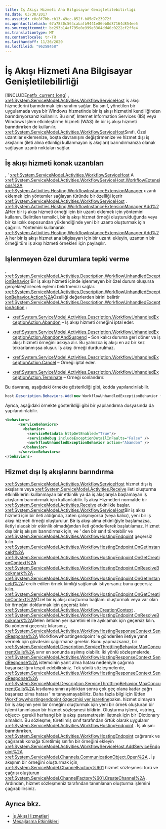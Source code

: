 ```yaml
---
title: İş Akışı Hizmeti Ana Bilgisayar Genişletilebilirliği
ms.date: 03/30/2017
ms.assetid: c0e8f7bb-cb13-49ec-852f-b85d7c23972f
ms.openlocfilehash: 67a7830c564cabafb9441e86eb0d87164d854ee5
ms.sourcegitcommit: bc293b14af795e0e999e3304dd40c0222cf2ffe4
ms.translationtype: MT
ms.contentlocale: tr-TR
ms.lasthandoff: 11/26/2020
ms.locfileid: "96258458"
---
```

# <a name="workflow-service-host-extensibility"></a>İş Akışı Hizmeti Ana Bilgisayar Genişletilebilirliği

[!INCLUDE[netfx_current_long](../../../../includes/netfx-current-long-md.md)] , <xref:System.ServiceModel.Activities.WorkflowServiceHost> iş akışı hizmetlerini barındırmak için sınıfını sağlar. Bu sınıf, yönetilen bir uygulamada veya bir Windows hizmetinde bir iş akışı hizmetini kendiliğinden barındırıyorsanız kullanılır. Bu sınıf, Internet Information Services (IIS) veya Windows Işlem etkinleştirme hizmeti (WAS) ile bir iş akışı hizmeti barındırırken de kullanılır. <xref:System.ServiceModel.Activities.WorkflowServiceHost>Sınıfı, Özel uzantılar eklemenize, boşta davranışını değiştirmenize ve hizmet dışı iş akışlarını (ileti alma etkinliği kullanmayan iş akışları) barındırmanıza olanak sağlayan uzantı noktaları sağlar.  
  
## <a name="workflow-service-host-extensions"></a>İş akışı hizmeti konak uzantıları  

 , ' <xref:System.ServiceModel.Activities.WorkflowServiceHost> A <xref:System.ServiceModel.Activities.WorkflowServiceHost.WorkflowExtensions%2A> <xref:System.Activities.Hosting.WorkflowInstanceExtensionManager> uzantı eklemek için yöntemler sağlayan türünde bir özelliği içerir <xref:System.ServiceModel.Activities.WorkflowServiceHost> . <xref:System.Activities.Hosting.WorkflowInstanceExtensionManager.Add%2A>Her bir iş akışı hizmeti örneği için bir uzantı eklemek için yöntemini kullanın. Belirtilen temsilci, bir iş akışı hizmet örneği oluşturulduğunda veya bir kalıcılık deposundan yüklendiğinde yeni bir uzantı oluşturmak için çağırılır. Yöntemini kullanarak <xref:System.Activities.Hosting.WorkflowInstanceExtensionManager.Add%2A> her bir iş akışı hizmet ana bilgisayarı için bir uzantı ekleyin, uzantının bir örneği tüm iş akışı hizmeti örnekleri için paylaşılır.  
  
## <a name="react-to-unhandled-exceptions"></a>Işlenmeyen özel durumlara tepki verme  

 , <xref:System.ServiceModel.Activities.Description.WorkflowUnhandledExceptionBehavior> Bir iş akışı hizmeti içinde işlenmeyen bir özel durum oluşursa gerçekleştirilecek eylemi belirtmenizi sağlar. <xref:System.ServiceModel.Activities.Description.WorkflowUnhandledExceptionBehavior.Action%2A>Özelliği değerlerden birini belirtir <xref:System.ServiceModel.Activities.Description.WorkflowUnhandledExceptionAction> :  
  
- <xref:System.ServiceModel.Activities.Description.WorkflowUnhandledExceptionAction.Abandon> – İş akışı hizmeti örneğini iptal eder.  
  
- <xref:System.ServiceModel.Activities.Description.WorkflowUnhandledExceptionAction.AbandonAndSuspend> – Son kalıcı duruma geri döner ve iş akışı hizmeti örneğini askıya alır. Bu yalnızca iş akışı en az bir kez tekrarlanmışsa oluşur. İş akışı örneği durdurulmaz.  
  
- <xref:System.ServiceModel.Activities.Description.WorkflowUnhandledExceptionAction.Cancel> – Örneği iptal eder.  
  
- <xref:System.ServiceModel.Activities.Description.WorkflowUnhandledExceptionAction.Terminate> – Örneği sonlandırır.  
  
 Bu davranış, aşağıdaki örnekte gösterildiği gibi, kodda yapılandırılabilir.  
  
```csharp  
host.Description.Behaviors.Add(new WorkflowUnhandledExceptionBehavior { Action = WorkflowUnhandledExceptionAction.Abandon });  
```  
  
 Ayrıca, aşağıdaki örnekte gösterildiği gibi bir yapılandırma dosyasında da yapılandırılabilir.  
  
```xml
<behaviors>  
      <serviceBehaviors>  
        <behavior>  
          <serviceMetadata httpGetEnabled="True"/>  
          <serviceDebug includeExceptionDetailInFaults="False" />  
          <workflowUnhandledExceptionBehavior action="Abandon" />
        </behavior>  
      </serviceBehaviors>  
</behaviors>
```  
  
## <a name="hosting-non-service-workflows"></a>Hizmet dışı Iş akışlarını barındırma  

 <xref:System.ServiceModel.Activities.WorkflowServiceHost> hizmet dışı iş akışlarını veya <xref:System.ServiceModel.Activities.Receive> ileti oluşturma etkinliklerini kullanmayan bir etkinlik ya da iş akışlarıyla başlamayan iş akışlarını barındırmak için kullanılabilir. İş akışı Hizmetleri normalde bir <xref:System.ServiceModel.Activities.Receive> etkinlikle başlar. <xref:System.ServiceModel.Activities.WorkflowServiceHost>Bir iş akışı hizmeti için bir ileti aldığında, zaten çalışmıyorsa (veya kalıcı), yeni bir iş akışı hizmeti örneği oluşturulur. Bir iş akışı alma etkinliğiyle başlamazsa, iletiyi alacak bir etkinlik olmadığından ileti gönderilerek başlatılamaz. Hizmet dışı bir iş akışını barındırmak için, ve ' den bir sınıf türetebilir ve <xref:System.ServiceModel.Activities.WorkflowHostingEndpoint> geçersiz kılın <xref:System.ServiceModel.Activities.WorkflowHostingEndpoint.OnGetInstanceId%2A> <xref:System.ServiceModel.Activities.WorkflowHostingEndpoint.OnGetCreationContext%2A> <xref:System.ServiceModel.Activities.WorkflowHostingEndpoint.OnResolveBookmark%2A> . <xref:System.ServiceModel.Activities.WorkflowHostingEndpoint.OnGetInstanceId%2A>Tercih edilen örnek kimliği sağlamak istiyorsanız bunu geçersiz kılın. <xref:System.ServiceModel.Activities.WorkflowHostingEndpoint.OnGetCreationContext%2A>Özel bir iş akışı oluşturma bağlamı oluşturmak veya var olan bir örneğini doldurmak için geçersiz kılın <xref:System.ServiceModel.Activities.WorkflowCreationContext> . <xref:System.ServiceModel.Activities.WorkflowHostingEndpoint.OnResolveBookmark%2A>Gelen iletiden yer işaretini el ile ayıklamak için geçersiz kılın. Bu yöntemi geçersiz kılarsınız, <xref:System.ServiceModel.Activities.WorkflowHostingResponseContext.SendResponse%2A> Workflowwhostingendpoint 'e gönderilen iletiye yanıt vermek için gövdesini çağırmanız gerekir. Bunu yapmazsanız, bir <xref:System.ServiceModel.Description.ServiceThrottlingBehavior.MaxConcurrentCalls%2A> sınır en sonunda aşılmış olabilir. İki yönlü sözleşmelerde, <xref:System.ServiceModel.Activities.WorkflowHostingResponseContext.SendResponse%2A> istemcinin yanıt alma hatası nedeniyle çağırma başarısızlığını tespit edebilirsiniz. Tek yönlü sözleşmelerde, <xref:System.ServiceModel.Activities.WorkflowHostingResponseContext.SendResponse%2A> <xref:System.ServiceModel.Description.ServiceThrottlingBehavior.MaxConcurrentCalls%2A> kısıtlama sınırı aşıldıktan sonra çok geç olana kadar çağrı başarısız olma hatası ' nı tanıyamayabiliriz. Daha fazla bilgi için lütfen [Workflowwhostingendpoint özgeçmişi yer işaretine](../../windows-workflow-foundation/samples/workflowhostingendpoint-resume-bookmark.md)bakın. hizmet olmayan bir iş akışının yeni bir örneğini oluşturmak için yeni bir örnek oluşturan bir işlemi tanımlayan bir hizmet sözleşmesi bildirin. Oluşturma işlemi, \<string, object> gerekli herhangi bir iş akışı parametresini iletmek için bir IDictionary almalıdır. Bu sözleşme, türetilmiş sınıf tarafından örtük olarak uygulanır <xref:System.ServiceModel.Activities.WorkflowHostingEndpoint> . İş akışını barındırırken, <xref:System.ServiceModel.Activities.WorkflowHostingEndpoint> çağırarak ve çağırarak konağa türetilmiş sınıfın bir örneğini ekleyin <xref:System.ServiceModel.Activities.WorkflowServiceHost.AddServiceEndpoint%2A> <xref:System.ServiceModel.Channels.CommunicationObject.Open%2A> . İş akışının bir örneğini oluşturmak için, <xref:System.ServiceModel.ChannelFactory%601> hizmet sözleşmesi türü ve çağrısı oluşturun <xref:System.ServiceModel.ChannelFactory%601.CreateChannel%2A> . Ardından, hizmet sözleşmeniz tarafından tanımlanan oluşturma işlemini çağırabilirsiniz.  
  
## <a name="see-also"></a>Ayrıca bkz.

- [İş Akışı Hizmetleri](workflow-services.md)
- [Mesajlaşma Etkinlikleri](messaging-activities.md)
